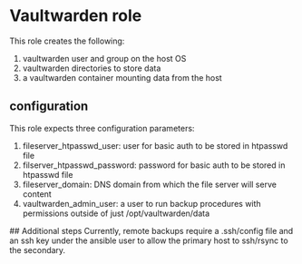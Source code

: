 # Vaultwarden role
This role creates the following:
1. vaultwarden user and group on the host OS
2. vaultwarden directories to store data
3. a vaultwarden container mounting data from the host

## configuration
This role expects three configuration parameters:
1. fileserver_htpasswd_user: user for basic auth to be stored in htpasswd file
2. filserver_htpasswd_password: password for basic auth to be stored in htpasswd file 
3. fileserver_domain: DNS domain from which the file server will serve content
4. vaultwarden_admin_user: a user to run backup procedures with permissions outside of just /opt/vaultwarden/data

## Additional steps
Currently, remote backups require a .ssh/config file and an ssh key under the ansible user
to allow the primary host to ssh/rsync to the secondary.